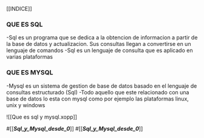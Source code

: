 [[INDICE]]
### QUE ES SQL
-Sql es un programa que se dedica a la obtencion de informacion a partir de la base de datos y actualizacion. Sus consultas llegan a convertirse en un lenguaje de comandos
-Sql es un lenguaje de consulta que es aplicado en varias plataformas

### QUE ES MYSQL
-Mysql es un sistema de gestion de base de datos basado en el lenguaje de consultas estructurado (Sql)
-Todo aquello que este relacionado con una base de datos lo esta con mysql como por ejemplo las plataformas linux, unix y windows


![[Que es sql y mysql.xopp]]












































#[[___Sql_y_Mysql_desde_0___]]
#[[___Sql_y_Mysql_desde_0___]]
